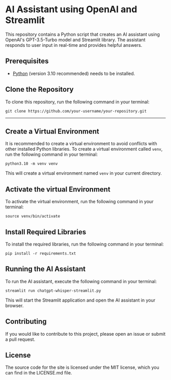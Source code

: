 # AI Assistant using OpenAI and Streamlit

This repository contains a Python script that creates an AI assistant using OpenAI's GPT-3.5-Turbo model and Streamlit library. The assistant responds to user input in real-time and provides helpful answers.

## Prerequisites
- [Python](https://www.python.org/downloads/release/python-3100/) (version 3.10 recommended) needs to be installed.


## Clone the Repository

To clone this repository, run the following command in your terminal:

```
git clone https://github.com/your-username/your-repository.git
```

------------
## Create a Virtual Environment

It is recommended to create a virtual environment to avoid conflicts with other installed Python libraries. To create a virtual environment called `venv`, run the following command in your terminal:

```
python3.10 -m venv venv
```

This will create a virtual environment named `venv` in your current directory. 

## Activate the virtual Environment

To activate the virtual environment, run the following command in your terminal:

```
source venv/bin/activate
```

## Install Required Libraries

To install the required libraries, run the following command in your terminal:

```
pip install -r requirements.txt
```

## Running the AI Assistant

To run the AI assistant, execute the following command in your terminal:
```
streamlit run chatgpt-whisper-streamlit.py
```

This will start the Streamlit application and open the AI assistant in your browser.

## Contributing

If you would like to contribute to this project, please open an issue or submit a pull request.


## License


The source code for the site is licensed under the MIT license, which you can find in the LICENSE.md file.
